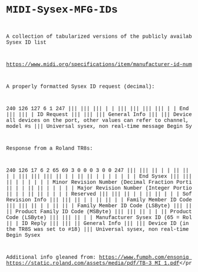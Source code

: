 <font face="courier"><pre>
# MIDI-Sysex-MFG-IDs
 A collection of tabularized versions of the publicly available MMA Sysex ID list

https://www.midi.org/specifications/item/manufacturer-id-numbers

A properly formatted Sysex ID request (decimal):

240 126 127 6 1 247
||| ||| ||| | | |||
||| ||| ||| | | End Sysex
||| ||| ||| | ID Request
||| ||| ||| General Info
||| ||| Device ID, 127 = all devices on the port, other values can refer to channel, devices != model #s
||| Universal sysex, non real-time message
Begin Sysex

Response from a Roland TR8s:

240 126 17 6 2 65 69 3 0 0 0 3 0 0 247
||| ||| || | | || || | | | | | | | |||
||| ||| || | | || || | | | | | | | End Sysex
||| ||| || | | || || | | | | | | Minor Revision Number (Decimal Fraction Portion)
||| ||| || | | || || | | | | | Major Revision Number (Integer Portion)
||| ||| || | | || || | | | | Reserved
||| ||| || | | || || | | | Software Revision Info
||| ||| || | | || || | | Family Member ID Code (MSByte)
||| ||| || | | || || | Family Member ID Code (LSByte)
||| ||| || | | || || Product Family ID Code (MSByte)
||| ||| || | | || Product Family ID Code (LSByte)
||| ||| || | | Manufacturer Sysex ID (65 = Roland)
||| ||| || | ID Reply
||| ||| || General Info
||| ||| Device ID (in this case the TR8S was set to #18)
||| Universal sysex, non real-time message
Begin Sysex

Additional info gleaned from:
https://www.fumph.com/ensoniq_mr/mrsysex.txt
https://static.roland.com/assets/media/pdf/TB-3_MI_1.pdf</pre</font>

